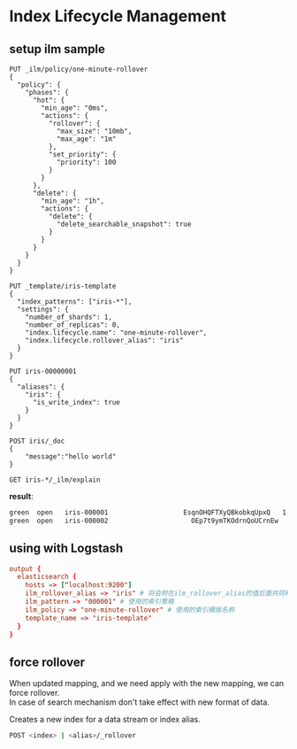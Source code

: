 # Index Lifecycle Management

## setup ilm sample

```http
PUT _ilm/policy/one-minute-rollover
{
  "policy": {
    "phases": {
      "hot": {
        "min_age": "0ms",
        "actions": {
          "rollover": {
            "max_size": "10mb",
            "max_age": "1m"
          },
          "set_priority": {
            "priority": 100
          }
        }
      },
      "delete": {
        "min_age": "1h",
        "actions": {
          "delete": {
            "delete_searchable_snapshot": true
          }
        }
      }
    }
  }
}

PUT _template/iris-template
{
  "index_patterns": ["iris-*"],
  "settings": {
    "number_of_shards": 1,
    "number_of_replicas": 0,
    "index.lifecycle.name": "one-minute-rollover",
    "index.lifecycle.rollover_alias": "iris"
  }
}

PUT iris-00000001
{
  "aliases": {
    "iris": {
      "is_write_index": true
    }
  }
}

POST iris/_doc
{
    "message":"hello world"
}

GET iris-*/_ilm/explain
```

**result**:

```sh
green  open   iris-000001                   EsqnOHQFTXyQBkobkqUpxQ   1   0         21            0        5kb            5kb
green  open   iris-000002                     OEp7t9ymTKOdrnQoUCrnEw   1   0         51            0      5.9kb          5.9kb
```

## using with Logstash

```conf
output {
  elasticsearch {
    hosts => ["localhost:9200"]
    ilm_rollover_alias => "iris" # 将会附在ilm_rollover_alias的值后面共同构成索引名，myindex-00001; using iris as query alias
    ilm_pattern => "000001" # 使用的索引策略
    ilm_policy => "one-minute-rollover" # 使用的索引模版名称
    template_name => "iris-template"
  }
}
```

## force rollover

When updated mapping, and we need apply with the new mapping, we can force rollover.  
In case of search mechanism don't take effect with new format of data.

Creates a new index for a data stream or index alias.

```sh
POST <index> | <alias>/_rollover
```
